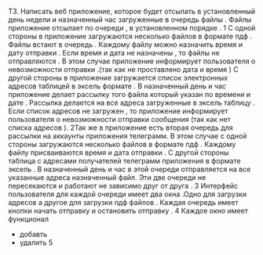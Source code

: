 ТЗ.
    Написать веб приложение, которое будет отсылать в установленный день недели и назначенный час 
загруженные в очередь файлы . Файлы приложение отсылает по очереди , в установленном порядке .
    1 С одной стороны в приложение загружаются несколько файлов в формате пдф . Файлы встают в очередь . 
Каждому файлу можно назначить время и дату отправки . Если время и дата не назначены , то файлы не отправляются .
В этом случае приложение информирует пользователя о невозможности отправки .(так как не проставлено дата и время )
     С другой стороны в приложение загружается список электронных адресов таблицей в эксель формате . 
В назначенный день и час приложение делает рассылку того файла который указан по времени и дате . 
Рассылка делается на все адреса загруженные в эксель таблицу . Если список адресов не загружен , 
то приложение информирует пользователя о невозможности отправки сообщения (так как нет списка адресов ).
    2Так же в приложение есть вторая очередь для рассылки на аккаунты приложения телеграмм.
В этом случае с одной стороны загружаются несколько файлов в формате пдф . Каждому файлу присваиваются время и дата отправки .
С другой стороны таблица с адресами получателей телеграмм приложения в формате эксель .
В назначенный день и час в этой очереди отправляется на все указанные адреса назначенный файл.
Эти две очереди не пересекаются и работают не зависимо друг от друга .
    3 Интерфейс пользователя  для каждой очереди имеет два окна .Одно для загрузки адресов а другое для загрузки пдф файлов .
Каждая очередь имеет кнопки начать отправку  и остановить отправку .
    4 Каждое окно имеет функционал 
- добавть 
- удалить 
    5